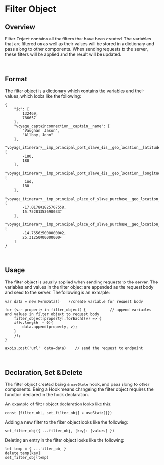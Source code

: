 # Filter Object

## Overview
Filter Object contains all the filters that have been created. The variables that are filtered on as well as their values will be stored in a dictionary and pass along to other components. When sending requests to the server, these filters will be applied and the result will be updated. 

&nbsp;

## Format
The filter object is a dictionary which contains the variables and their values, which looks like the following: 
```
{
    "id": [
        132469,
        786657
    ],
    "voyage_captainconnection__captain__name": [
        "Vaughan, Jason",
        "Allboy, John"
    ],
    "voyage_itinerary__imp_principal_port_slave_dis__geo_location__latitude": [
        -180,
        180
    ],
    "voyage_itinerary__imp_principal_port_slave_dis__geo_location__longitude": [
        -180,
        180
    ],
    "voyage_itinerary__imp_principal_place_of_slave_purchase__geo_location__latitude": [
        -17.017801825707558,
        15.752818536900337
    ],
    "voyage_itinerary__imp_principal_place_of_slave_purchase__geo_location__longitude": [
        -14.765625000000002,
        25.312500000000004
    ]
}
```
&nbsp;

## Usage
The filter object is usually applied when sending requests to the server. The variables and values in the filter object are appended as the request body and send to the server. The following is an exmaple: 
```
var data = new FormData();   //create variable for request body   

for (var property in filter_object) {           // append variables and values in filter object to request body
    filter_object[property].forEach((v) => {
    if(v.length != 0){
        data.append(property, v);
    }
    });
}

axois.post('url', data=data)    // send the request to endpoint
```
&nbsp;

## Declaration, Set & Delete
The filter object created being a `useState` hook, and pass along to other components. Being a Hook means changeing the filter object requires the function declared in the hook declaration. 

An example of filter object declaration looks like this:
```
const [filter_obj, set_filter_obj] = useState({})
```

Adding a new filter to the filter object looks like the following: 
```
set_filter_obj({ ...filter_obj, [key]: [values] })
```

Deleting an entry in the filter object looks like the following:
```
let temp = { ...filter_obj }
delete temp[key]
set_filter_obj(temp)
```